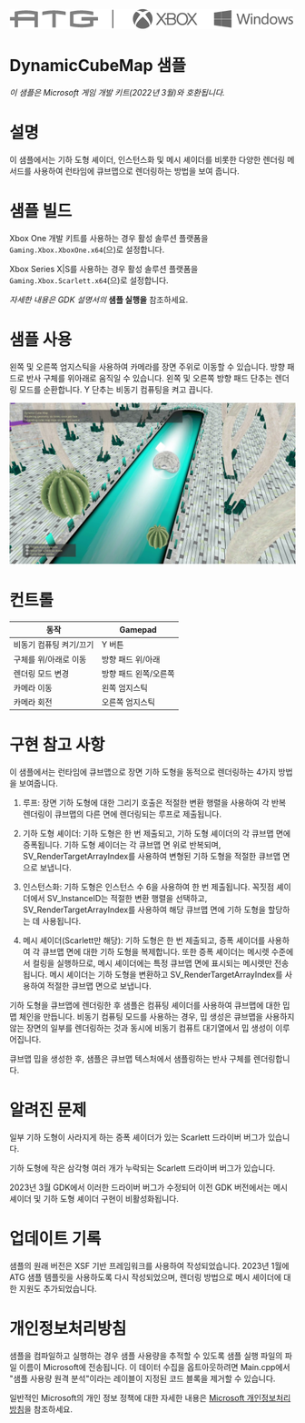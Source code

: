 ![](./media/image1.png)

# DynamicCubeMap 샘플

*이 샘플은 Microsoft 게임 개발 키트(2022년 3월)와 호환됩니다.*

# 설명

이 샘플에서는 기하 도형 셰이더, 인스턴스화 및 메시 셰이더를 비롯한 다양한 렌더링 메서드를 사용하여 런타임에 큐브맵으로 렌더링하는 방법을 보여 줍니다.

# 샘플 빌드

Xbox One 개발 키트를 사용하는 경우 활성 솔루션 플랫폼을 `Gaming.Xbox.XboxOne.x64`(으)로 설정합니다.

Xbox Series X|S를 사용하는 경우 활성 솔루션 플랫폼을 `Gaming.Xbox.Scarlett.x64`(으)로 설정합니다.

*자세한 내용은* *GDK 설명서의* __샘플 실행을__ 참조하세요.&nbsp;

# 샘플 사용

왼쪽 및 오른쪽 엄지스틱을 사용하여 카메라를 장면 주위로 이동할 수 있습니다. 방향 패드로 반사 구체를 위아래로 움직일 수 있습니다. 왼쪽 및 오른쪽 방향 패드 단추는 렌더링 모드를 순환합니다. Y 단추는 비동기 컴퓨팅을 켜고 끕니다.

![](./media/image2.jpeg)

# 컨트롤

| 동작 | Gamepad |
|---|---|
| 비동기 컴퓨팅 켜기/끄기 | Y 버튼 |
| 구체를 위/아래로 이동 | 방향 패드 위/아래 |
| 렌더링 모드 변경 | 방향 패드 왼쪽/오른쪽 |
| 카메라 이동 | 왼쪽 엄지스틱 |
| 카메라 회전 | 오른쪽 엄지스틱 |

# 구현 참고 사항

이 샘플에서는 런타임에 큐브맵으로 장면 기하 도형을 동적으로 렌더링하는 4가지 방법을 보여줍니다.

1. 루프: 장면 기하 도형에 대한 그리기 호출은 적절한 변환 행렬을 사용하여 각 반복 렌더링이 큐브맵의 다른 면에 렌더링되는 루프로 제출됩니다.

2. 기하 도형 셰이더: 기하 도형은 한 번 제출되고, 기하 도형 셰이더의 각 큐브맵 면에 증폭됩니다. 기하 도형 셰이더는 각 큐브맵 면 위로 반복되며, SV_RenderTargetArrayIndex를 사용하여 변형된 기하 도형을 적절한 큐브맵 면으로 보냅니다.

3. 인스턴스화: 기하 도형은 인스턴스 수 6을 사용하여 한 번 제출됩니다. 꼭짓점 셰이더에서 SV_InstanceID는 적절한 변환 행렬을 선택하고, SV_RenderTargetArrayIndex를 사용하여 해당 큐브맵 면에 기하 도형을 할당하는 데 사용됩니다.

4. 메시 셰이더(Scarlett만 해당): 기하 도형은 한 번 제출되고, 증폭 셰이더를 사용하여 각 큐브맵 면에 대한 기하 도형을 복제합니다. 또한 증폭 셰이더는 메시렛 수준에서 컬링을 실행하므로, 메시 셰이더에는 특정 큐브맵 면에 표시되는 메시렛만 전송됩니다. 메시 셰이더는 기하 도형을 변환하고 SV_RenderTargetArrayIndex를 사용하여 적절한 큐브맵 면으로 보냅니다.

기하 도형을 큐브맵에 렌더링한 후 샘플은 컴퓨팅 셰이더를 사용하여 큐브맵에 대한 밉맵 체인을 만듭니다. 비동기 컴퓨팅 모드를 사용하는 경우, 밉 생성은 큐브맵을 사용하지 않는 장면의 일부를 렌더링하는 것과 동시에 비동기 컴퓨트 대기열에서 밉 생성이 이루어집니다.

큐브맵 밉을 생성한 후, 샘플은 큐브맵 텍스처에서 샘플링하는 반사 구체를 렌더링합니다.

# 알려진 문제

일부 기하 도형이 사라지게 하는 증폭 셰이더가 있는 Scarlett 드라이버 버그가 있습니다.

기하 도형에 작은 삼각형 여러 개가 누락되는 Scarlett 드라이버 버그가 있습니다.

2023년 3월 GDK에서 이러한 드라이버 버그가 수정되어 이전 GDK 버전에서는 메시 셰이더 및 기하 도형 셰이더 구현이 비활성화됩니다.

# 업데이트 기록

샘플의 원래 버전은 XSF 기반 프레임워크를 사용하여 작성되었습니다. 2023년 1월에 ATG 샘플 템플릿을 사용하도록 다시 작성되었으며, 렌더링 방법으로 메시 셰이더에 대한 지원도 추가되었습니다.

# 개인정보처리방침

샘플을 컴파일하고 실행하는 경우 샘플 사용량을 추적할 수 있도록 샘플 실행 파일의 파일 이름이 Microsoft에 전송됩니다. 이 데이터 수집을 옵트아웃하려면 Main.cpp에서 "샘플 사용량 원격 분석"이라는 레이블이 지정된 코드 블록을 제거할 수 있습니다.

일반적인 Microsoft의 개인 정보 정책에 대한 자세한 내용은 [Microsoft 개인정보처리방침](https://privacy.microsoft.com/en-us/privacystatement/)을 참조하세요.



